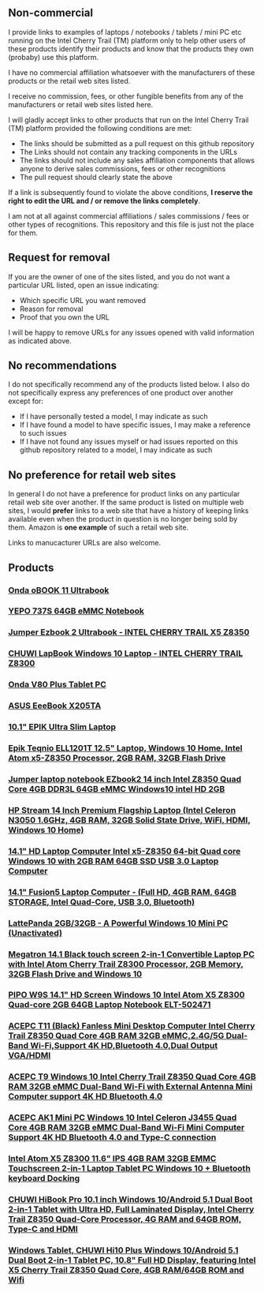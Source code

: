 ## Non-commercial
I provide links to examples of laptops / notebooks / tablets / mini PC etc running on the Intel Cherry Trail (TM) platform only to help other users of these products identify their products and know that the products they own (probaby) use this platform.

I have no commercial affiliation whatsoever with the manufacturers of these products or the retail web sites listed.

I receive no commission, fees, or other fungible benefits from any of the manufacturers or retail web sites listed here.

I will gladly accept links to other products that run on the Intel Cherry Trail (TM) platform provided the following conditions are met:
* The links should be submitted as a pull request on this github repository
* The Links should not contain any tracking components in the URLs
* The links should not include any sales affiliation components that allows anyone to derive sales commissions, fees or other recognitions
* The pull request should clearly state the above

If a link is subsequently found to violate the above conditions, **I reserve the right to edit the URL and / or remove the links completely**.

I am not at all against commercial affiliations / sales commissions / fees or other types of recognitions. This repository and this file is just not the place for them.

## Request for removal
If you are the owner of one of the sites listed, and you do not want a particular URL listed, open an issue indicating:
* Which specific URL you want removed
* Reason for removal
* Proof that you own the URL

I will be happy to remove URLs for any issues opened with valid information as indicated above.

## No recommendations
I do not specifically recommend any of the products listed below. I also do not specifically express any preferences of one product over another except for:
* If I have personally tested a model, I may indicate as such
* If I have found a model to have specific issues, I may make a reference to such issues
* If I have not found any issues myself or had issues reported on this github repository related to a model, I may indicate as such

## No preference for retail web sites
In general I do not have a preference for product links on any particular retail web site over another. If the same product is listed on multiple web sites, I would **prefer** links to a web site that have a history of keeping links available even when the product in question is no longer being sold by them. Amazon is **one example** of such a retail web site.

Links to manucacturer URLs are also welcome.

## Products

### [Onda oBOOK 11 Ultrabook](https://www.gearbest.com/tablet-pcs/pp_263297.html)

### [YEPO 737S 64GB eMMC Notebook](https://www.gearbest.com/computers/pp_555840.html)

### [Jumper Ezbook 2 Ultrabook - INTEL CHERRY TRAIL X5 Z8350](https://www.gearbest.com/laptops/pp_603954.html)

### [CHUWI LapBook Windows 10 Laptop - INTEL CHERRY TRAIL Z8300](https://www.gearbest.com/tablet-pcs/pp_488238.html)

### [Onda V80 Plus Tablet PC](https://www.gearbest.com/computers/pp_628080.html?lkid=12145865)

### [ASUS EeeBook X205TA](https://www.asus.com/us/Laptops/ASUS_EeeBook_X205TA/)

### [10.1" EPIK Ultra Slim Laptop](https://www.amazon.com/10-1-EPIK-Ultra-Slim-Laptop/dp/B01L35C6WA)

### [Epik Teqnio ELL1201T 12.5" Laptop, Windows 10 Home, Intel Atom x5-Z8350 Processor, 2GB RAM, 32GB Flash Drive](https://www.walmart.com/ip/Epik-Teqnio-ELL1201T-12-5-Laptop-Windows-10-Home-Intel-Atom-x5-Z8350-Processor-2GB-RAM-32GB-Flash-Drive/55474687)

### [Jumper laptop notebook EZbook2 14 inch Intel Z8350 Quad Core 4GB DDR3L 64GB eMMC Windows10 intel HD 2GB](https://www.lightinthebox.com/jumper-ebook2-laptop-14-inch-intel-cherry-trail-quad-core-4gb-ram-64gb-hard-disk-windows10_p5516133.html)

### [HP Stream 14 Inch Premium Flagship Laptop (Intel Celeron N3050 1.6GHz, 4GB RAM, 32GB Solid State Drive, WiFi, HDMI, Windows 10 Home)](https://www.amazon.com/HP-Premium-Flagship-Certified-Refurbished/dp/B01MS6TKUA)

### [14.1" HD Laptop Computer Intel x5-Z8350 64-bit Quad core Windows 10 with 2GB RAM 64GB SSD USB 3.0 Laptop Computer](https://www.amazon.com/Laptop-Computer-x5-Z8350-64-bit-Windows/dp/B06XZSJ2C5)

### [14.1" Fusion5 Laptop Computer - (Full HD, 4GB RAM, 64GB STORAGE, Intel Quad-Core, USB 3.0, Bluetooth)](https://www.amazon.com/Laptop-Computer-x5-Z8350-64-bit-Windows/dp/B0764G3FLG?th=1)

### [LattePanda 2GB/32GB - A Powerful Windows 10 Mini PC (Unactivated)](https://www.dfrobot.com/product-1498.html)

### [Megatron 14.1 Black touch screen 2-in-1 Convertible Laptop PC with Intel Atom Cherry Trail Z8300 Processor, 2GB Memory, 32GB Flash Drive and Windows 10](https://www.walmart.com/ip/Megatron-14-1-Black-touch-screen-2-in-1-Convertible-Laptop-PC-Intel-Atom-Cherry-Trail-Z8300-Processor-2GB-Memory-32GB-Flash-Drive-Windows-10/50998040)

### [PIPO W9S 14.1" HD Screen Windows 10 Intel Atom X5 Z8300 Quad-core 2GB 64GB Laptop Notebook ELT-502471](https://www.tinydeal.com/PIPO-W9S-14-1-HD-Screen-Windows-10-Intel-Atom-X5-Z8300-Quad-core-2GB-64GB-Laptop-Notebook-p-158033.html)

### [ACEPC T11 (Black) Fanless Mini Desktop Computer Intel Cherry Trail Z8350 Quad Core 4GB RAM 32GB eMMC,2.4G/5G Dual-Band Wi-Fi,Support 4K HD,Bluetooth 4.0,Dual Output VGA/HDMI](http://www.iacepc.com/acepc-t11-black/)

### [ACEPC T9 Windows 10 Intel Cherry Trail Z8350 Quad Core 4GB RAM 32GB eMMC Dual-Band Wi-Fi with External Antenna Mini Computer support 4K HD Bluetooth 4.0](http://www.iacepc.com/acepc-t9/)

### [ACEPC AK1 Mini PC Windows 10 Intel Celeron J3455 Quad Core 4GB RAM 32GB eMMC Dual-Band Wi-Fi Mini Computer Support 4K HD Bluetooth 4.0 and Type-C connection](http://www.iacepc.com/acepc-ak1/)

### [Intel Atom X5 Z8300 11.6" IPS 4GB RAM 32GB EMMC Touchscreen 2-in-1 Laptop Tablet PC Windows 10 + Bluetooth keyboard Docking](https://www.amazon.com/Touchscreen-Windows-Bluetooth-keyboard-Docking/dp/B01MXHP7X1)

### [CHUWI HiBook Pro 10.1 inch Windows 10/Android 5.1 Dual Boot 2-in-1 Tablet with Ultra HD, Full Laminated Display, Intel Cherry Trail Z8350 Quad-Core Processor, 4G RAM and 64GB ROM, Type-C and HDMI](https://www.amazon.com/dp/B01LWM5BYF)

### [Windows Tablet, CHUWI Hi10 Plus Windows 10/Android 5.1 Dual Boot 2-in-1 Tablet PC, 10.8" Full HD Display, featuring Intel X5 Cherry Trail Z8350 Quad Core, 4GB RAM/64GB ROM and Wifi](https://www.amazon.com/dp/B01NCO6P93)

### []()

